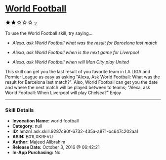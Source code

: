 # [World Football](http://alexa.amazon.com/#skills/amzn1.ask.skill.9287c90f-6732-435a-a871-bc647c202aa1)
![2 stars](../../images/ic_star_black_18dp_1x.png)![2 stars](../../images/ic_star_black_18dp_1x.png)![2 stars](../../images/ic_star_border_black_18dp_1x.png)![2 stars](../../images/ic_star_border_black_18dp_1x.png)![2 stars](../../images/ic_star_border_black_18dp_1x.png) 2

To use the World Football skill, try saying...

* *Alexa, ask World Football what was the result for Barcelona last match*

* *Alexa, ask World Football when is the next game for Liverpool*

* *Alexa, ask World Football when will Man City play United*

This skill can get you the last result of you favorite team in LA LIGA and Permier League as easy as asking "Alexa, Ask World Football: What was the result for Barcelona last match?". Also, World Football can get you the date and where the next match will be played between to teams; "Alexa, ask World Football: When Liverpool will play Chelsea?" Enjoy

***

### Skill Details

* **Invocation Name:** world football
* **Category:** null
* **ID:** amzn1.ask.skill.9287c90f-6732-435a-a871-bc647c202aa1
* **ASIN:** B01LXKRFVU
* **Author:** Majeed Alibrahim
* **Release Date:** October 3, 2016 @ 06:42:21
* **In-App Purchasing:** No
